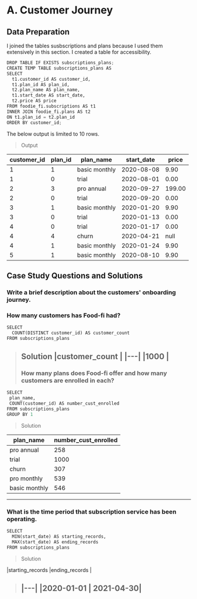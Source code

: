 # A. Customer Journey

## Data Preparation
I joined the tables susbscriptions and plans because I used them extensively in this section.  I created a table for accessibility.

```python
DROP TABLE IF EXISTS subscriptions_plans;
CREATE TEMP TABLE subscriptions_plans AS 
SELECT
  t1.customer_id AS customer_id,
  t1.plan_id AS plan_id,
  t2.plan_name AS plan_name,
  t1.start_date AS start_date,
  t2.price AS price
FROM foodie_fi.subscriptions AS t1
INNER JOIN foodie_fi.plans AS t2
ON t1.plan_id = t2.plan_id
ORDER BY customer_id;

```
The below output is limited to 10 rows.
> Output

| customer_id |plan_id |plan_name |start_date |price |
| --- | --- | --- |--- |--- |
| 1 | 1 |basic monthly |2020-08-08 |9.90  |
|1| 0 | trial| 2020-08-01 |0.00  |  
| 2 | 3 |pro annual |2020-09-27|199.00 |
| 2 | 0 |trial |2020-09-20|0.00|
| 3 | 1 |basic monthly|2020-01-20|9.90|
| 3 | 0 |trial|2020-01-13|0.00|
| 4 | 0 |trial|2020-01-17|0.00|
| 4 | 4 |churn|2020-04-21|null|
| 4 | 1 |basic monthly|2020-01-24|9.90|
| 5 | 1 |basic monthly|2020-08-10|9.90|


## Case Study Questions and Solutions

### Write a brief description about the customers' onboarding journey.

### How many customers has Food-fi had?
```python
SELECT 
  COUNT(DISTINCT customer_id) AS customer_count
FROM subscriptions_plans
```
> Solution
> |customer_count   |
> |---|
> |1000   |
> ---
> ### How many plans does Food-fi offer and how many customers are enrolled in each?
 ```python
SELECT
  plan_name,
  COUNT(customer_id) AS number_cust_enrolled
FROM subscriptions_plans
GROUP BY 1
```
> Solution

| plan_name | number_cust_enrolled |
| --- | --- |
| pro annual | 258 |
|trial | 1000 |   
| churn | 307 |
| pro monthly | 539 |
| basic monthly | 546 |
----

### What is the time period that subscription service has been operating.
```python
SELECT
  MIN(start_date) AS starting_records,
  MAX(start_date) AS ending_records
FROM subscriptions_plans
```
> Solution

|starting_records  |ending_records |
> |---|
> |2020-01-01 | 2021-04-30|
> -----